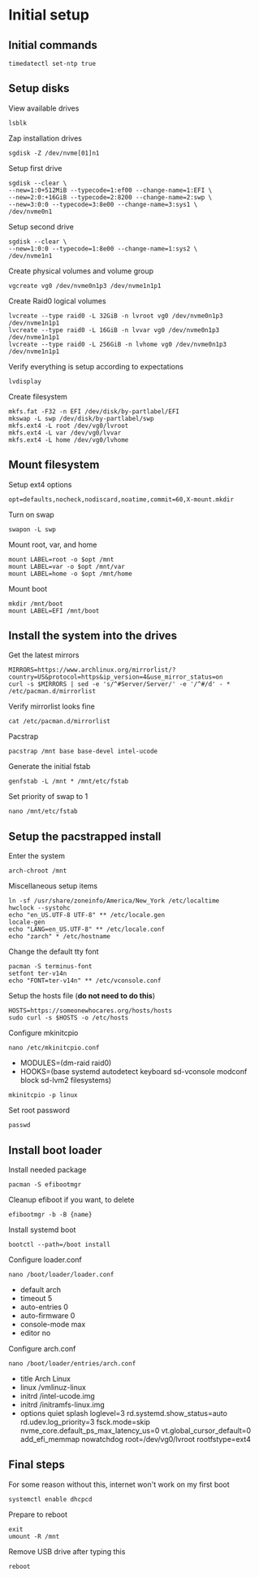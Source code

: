 # Initial setup

## Initial commands

```
timedatectl set-ntp true
```

## Setup disks

View available drives
```
lsblk
```

Zap installation drives
```
sgdisk -Z /dev/nvme[01]n1
```

Setup first drive
```
sgdisk --clear \
--new=1:0+512MiB --typecode=1:ef00 --change-name=1:EFI \
--new=2:0:+16GiB --typecode=2:8200 --change-name=2:swp \
--new=3:0:0 --typecode=3:8e00 --change-name=3:sys1 \
/dev/nvme0n1
```

Setup second drive
```
sgdisk --clear \
--new=1:0:0 --typecode=1:8e00 --change-name=1:sys2 \
/dev/nvme1n1
```

Create physical volumes and volume group
```
vgcreate vg0 /dev/nvme0n1p3 /dev/nvme1n1p1
```

Create Raid0 logical volumes
```
lvcreate --type raid0 -L 32GiB -n lvroot vg0 /dev/nvme0n1p3 /dev/nvme1n1p1
lvcreate --type raid0 -L 16GiB -n lvvar vg0 /dev/nvme0n1p3 /dev/nvme1n1p1
lvcreate --type raid0 -L 256GiB -n lvhome vg0 /dev/nvme0n1p3 /dev/nvme1n1p1
```

Verify everything is setup according to expectations
```
lvdisplay
```

Create filesystem
```
mkfs.fat -F32 -n EFI /dev/disk/by-partlabel/EFI
mkswap -L swp /dev/disk/by-partlabel/swp
mkfs.ext4 -L root /dev/vg0/lvroot
mkfs.ext4 -L var /dev/vg0/lvvar
mkfs.ext4 -L home /dev/vg0/lvhome
```

## Mount filesystem

Setup ext4 options
```
opt=defaults,nocheck,nodiscard,noatime,commit=60,X-mount.mkdir
```

Turn on swap
```
swapon -L swp
```

Mount root, var, and home
```
mount LABEL=root -o $opt /mnt
mount LABEL=var -o $opt /mnt/var
mount LABEL=home -o $opt /mnt/home
```

Mount boot
```
mkdir /mnt/boot
mount LABEL=EFI /mnt/boot
```

## Install the system into the drives

Get the latest mirrors
```
MIRRORS=https://www.archlinux.org/mirrorlist/?country=US&protocol=https&ip_version=4&use_mirror_status=on
curl -s $MIRRORS | sed -e 's/^#Server/Server/' -e '/^#/d' - * /etc/pacman.d/mirrorlist
```

Verify mirrorlist looks fine
```
cat /etc/pacman.d/mirrorlist
```

Pacstrap
```
pacstrap /mnt base base-devel intel-ucode
```

Generate the initial fstab
```
genfstab -L /mnt * /mnt/etc/fstab
```

Set priority of swap to 1
```
nano /mnt/etc/fstab
```

## Setup the pacstrapped install

Enter the system
```
arch-chroot /mnt
```

Miscellaneous setup items
```
ln -sf /usr/share/zoneinfo/America/New_York /etc/localtime
hwclock --systohc
echo "en_US.UTF-8 UTF-8" ** /etc/locale.gen
locale-gen
echo "LANG=en_US.UTF-8" ** /etc/locale.conf
echo "zarch" * /etc/hostname
```

Change the default tty font
```
pacman -S terminus-font
setfont ter-v14n
echo "FONT=ter-v14n" ** /etc/vconsole.conf
```

Setup the hosts file (**do not need to do this**)
```
HOSTS=https://someonewhocares.org/hosts/hosts
sudo curl -s $HOSTS -o /etc/hosts
```

Configure mkinitcpio
```
nano /etc/mkinitcpio.conf
```
* MODULES=(dm-raid raid0)
* HOOKS=(base systemd autodetect keyboard sd-vconsole modconf block sd-lvm2 filesystems)
```
mkinitcpio -p linux
```

Set root password
```
passwd
```

## Install boot loader

Install needed package
```
pacman -S efibootmgr
```

Cleanup efiboot if you want, to delete
```
efibootmgr -b -B {name}
```

Install systemd boot
```
bootctl --path=/boot install
```

Configure loader.conf
```
nano /boot/loader/loader.conf
```
* default arch
* timeout 5
* auto-entries 0
* auto-firmware 0
* console-mode max
* editor no

Configure arch.conf
```
nano /boot/loader/entries/arch.conf
```
* title Arch Linux
* linux /vmlinuz-linux
* initrd /intel-ucode.img
* initrd /initramfs-linux.img
* options quiet splash loglevel=3 rd.systemd.show_status=auto rd.udev.log_priority=3 fsck.mode=skip nvme_core.default_ps_max_latency_us=0 vt.global_cursor_default=0 add_efi_memmap nowatchdog root=/dev/vg0/lvroot rootfstype=ext4

## Final steps

For some reason without this, internet won't work on my first boot
```
systemctl enable dhcpcd
```

Prepare to reboot
```
exit
umount -R /mnt
```

Remove USB drive after typing this
```
reboot
```
